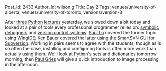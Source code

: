 Post_Id: 2433
Author_Id: wilson.g
Title: Day 2
Tags: venues/university-of-alberta, venues/university-of-toronto, versions/version-3

<p>After <a href="{{root_path}}/3_0/py01.html">three</a> <a href="{{root_path}}/3_0/py02.html">Python</a> <a href="{{root_path}}/3_0/py03.html">lectures</a> yesterday, we slowed down a bit today and looked at a pair of tools every professional programmer relies on: <a href="{{root_path}}/3_0/debugging.html">symbolic debuggers</a> and <a href="{{root_path}}/3_0/version.html">version control systems</a>. <a href="http://www.cs.ualberta.ca/~paullu/">Paul Lu</a> covered the former topic using <a href="http://www.wingware.com/">WingIDE</a>; <a href="http://www.cs.ualberta.ca/~kwbauer/">Ken Bauer</a> covered the latter using the <a href="http://www.syntevo.com/smartsvn/index.html">SmartSVN</a> GUI for <a href="http://subversion.tigris.org">Subversion</a>.  Working in pairs seems to agree with the students, though as is so often the case, installing and configuring tools is often more work than actually using them.  We'll look at Python's sets and dictionaries tomorrow morning, then <a href="http://www.cs.utoronto.ca/~pgries">Paul Gries</a> will give a quick introduction to image processing in the afternoon.</p>
